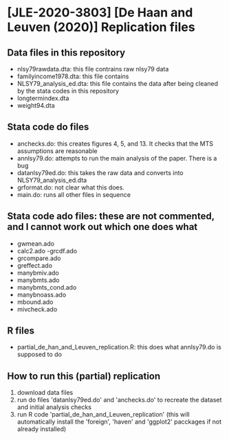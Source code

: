 # [JLE-2020-3803] [De Haan and Leuven (2020)] Replication files

Data files in this repository
----------------------------
 - nlsy79rawdata.dta: this file contrains raw nlsy79 data
 - familyincome1978.dta: this file contains 
 - NLSY79_analysis_ed.dta: this file contains the data after being cleaned by the stata codes in this repository
 - longtermindex.dta
 - weight94.dta
 
 
 Stata code do files
----------------------------
 - anchecks.do: this creates figures 4, 5, and 13. It checks that the MTS assumptions are reasonable
 - annlsy79.do: attempts to run the main analysis of the paper. There is a bug
 - datanlsy79ed.do: this takes the raw data and converts into NLSY79_analysis_ed.dta
 - grformat.do: not clear what this does. 
 - main.do: runs all other files in sequence
 
Stata code ado files: these are not commented, and I cannot work out which one does what
----------------------------
 - gwmean.ado
 - calc2.ado
  -grcdf.ado
 - grcompare.ado
 - greffect.ado
 - manybmiv.ado
 - manybmts.ado
 - manybmts_cond.ado
 - manybnoass.ado
 - mbound.ado
 - mivcheck.ado

R files
----------------------------
 - partial_de_han_and_Leuven_replication.R: this does what annlsy79.do is supposed to do

How to run this (partial) replication
----------------------------
1) download data files
2) run do files 'datanlsy79ed.do' and 'anchecks.do' to recreate the dataset and initial analysis checks
3) run R code 'partial_de_han_and_Leuven_replication' (this will automatically install the 'foreign', 'haven' and 'ggplot2' pacckages if not already installed)
 

